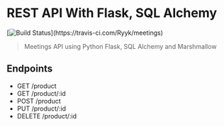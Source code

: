 # REST API With Flask, SQL Alchemy

[![Build Status](https://travis-ci.com/Ryyk/meetings.svg?token=8YLktDDQipLLgFGN1NpP&branch=master!)](https://travis-ci.com/Ryyk/meetings)

> Meetings API using Python Flask, SQL Alchemy and Marshmallow


## Endpoints

* GET     /product
* GET     /product/:id
* POST    /product
* PUT     /product/:id
* DELETE  /product/:id